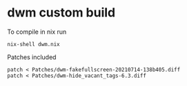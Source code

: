 # dwm custom build


To compile in nix run

    nix-shell dwm.nix

Patches included

    patch < Patches/dwm-fakefullscreen-20210714-138b405.diff
    patch < Patches/dwm-hide_vacant_tags-6.3.diff

